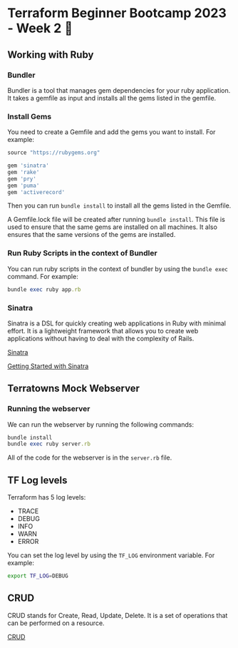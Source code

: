 # Terraform Beginner Bootcamp 2023 - Week 2 :hear_no_evil:

## Working with Ruby

### Bundler

Bundler is a tool that manages gem dependencies for your ruby application. It takes a gemfile as input and installs all the gems listed in the gemfile.

### Install Gems

You need to create a Gemfile and add the gems you want to install. For example:

```rb
source "https://rubygems.org"

gem 'sinatra'
gem 'rake'
gem 'pry'
gem 'puma'
gem 'activerecord'
```

Then you can run `bundle install` to install all the gems listed in the Gemfile.

A Gemfile.lock file will be created after running `bundle install`. This file is used to ensure that the same gems are installed on all machines. It also ensures that the same versions of the gems are installed.

### Run Ruby Scripts in the context of Bundler

You can run ruby scripts in the context of bundler by using the `bundle exec` command. For example:

```rb
bundle exec ruby app.rb
```

### Sinatra

Sinatra is a DSL for quickly creating web applications in Ruby with minimal effort. It is a lightweight framework that allows you to create web applications without having to deal with the complexity of Rails.

[Sinatra](https://sinatrarb.com/)

[Getting Started with Sinatra](https://www.sitepoint.com/just-do-it-learn-sinatra-i/)

## Terratowns Mock Webserver

### Running the webserver

We can run the webserver by running the following commands:

```rb
bundle install
bundle exec ruby server.rb
```

All of the code for the webserver is in the `server.rb` file.

## TF Log levels

Terraform has 5 log levels:

- TRACE
- DEBUG
- INFO
- WARN
- ERROR

You can set the log level by using the `TF_LOG` environment variable. For example:

```sh
export TF_LOG=DEBUG
```

## CRUD

CRUD stands for Create, Read, Update, Delete. It is a set of operations that can be performed on a resource.

[CRUD](https://en.wikipedia.org/wiki/Create,_read,_update_and_delete)
